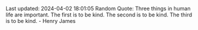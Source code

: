 Last updated: 2024-04-02 18:01:05
Random Quote: Three things in human life are important. The first is to be kind. The second is to be kind. The third is to be kind. - Henry James